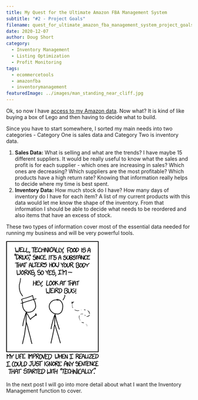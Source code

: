 ```yaml
---
title: My Quest for the Ultimate Amazon FBA Management System
subtitle: "#2 - Project Goals"
filename: quest_for_ultimate_amazon_fba_management_system_project_goals
date: 2020-12-07
author: Doug Short
category:
  - Inventory Management
  - Listing Optimization
  - Profit Monitoring
tags:
  - ecommercetools
  - amazonfba
  - inventorymanagement
featuredImage: ../images/man_standing_near_cliff.jpg
---
```


Ok, so now I have [access to my Amazon data](../blog/quest_for_ultimate_amazon_fba_management_system_background_and_problem).  Now what?  It is kind of like buying a box of Lego and then having to decide what to build.  

Since you have to start somewhere, I sorted my main needs into two categories - Category One is sales data and Category Two is inventory data.  

1. **Sales Data:**  What is selling and what are the trends?  I have maybe 15 different suppliers.  It would be really useful to know what the sales and profit is for each supplier - which ones are increasing in sales?  Which ones are decreasing?  Which suppliers are the most profitable?  Which products have a high return rate?  Knowing that information really helps to decide where my time is best spent.
2. **Inventory Data:**  How much stock do I have?  How many days of inventory do I have for each item?  A list of my current products with this data would let me know the shape of the inventory.  From that information I should be able to decide what needs to be reordered and also items that have an excess of stock.  

These two types of information cover most of the essential data needed for running my business and will be very powerful tools.  

![Technically](../images/comic_technically.png#display=table;width=385px;height=100%;margin-bottom=30px;margin-top=20px;margin-left=auto;margin-right=auto;foo=bar)

In the next post I will go into more detail about what I want the Inventory Management function to cover.
